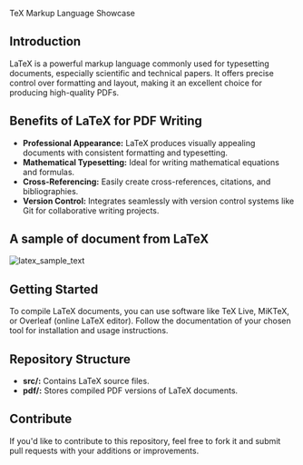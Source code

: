 TeX Markup Language Showcase

## Introduction

LaTeX is a powerful markup language commonly used for typesetting documents, especially scientific and technical papers. It offers precise control over formatting and layout, making it an excellent choice for producing high-quality PDFs.

## Benefits of LaTeX for PDF Writing

- **Professional Appearance:** LaTeX produces visually appealing documents with consistent formatting and typesetting.
- **Mathematical Typesetting:** Ideal for writing mathematical equations and formulas.
- **Cross-Referencing:** Easily create cross-references, citations, and bibliographies.
- **Version Control:** Integrates seamlessly with version control systems like Git for collaborative writing projects.

## A sample of document from LaTeX

![latex_sample_text](https://github.com/sabimbi447/LaTeX_Programming/assets/101404202/f7f531ed-2865-4070-8dcc-23855634ec45)


## Getting Started
To compile LaTeX documents, you can use software like TeX Live, MiKTeX, or Overleaf (online LaTeX editor). Follow the documentation of your chosen tool for installation and usage instructions.

## Repository Structure
- **src/:** Contains LaTeX source files.
- **pdf/:** Stores compiled PDF versions of LaTeX documents.

## Contribute
If you'd like to contribute to this repository, feel free to fork it and submit pull requests with your additions or improvements.
